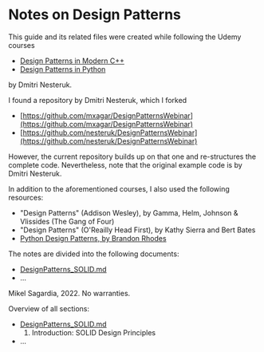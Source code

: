 # Notes on Design Patterns

This guide and its related files were created while following the Udemy courses

- [Design Patterns in Modern C++](https://www.udemy.com/course/patterns-cplusplus/)
- [Design Patterns in Python](https://www.udemy.com/course/design-patterns-python/)

by Dmitri Nesteruk.

I found a repository by Dmitri Nesteruk, which I forked

- [https://github.com/mxagar/DesignPatternsWebinar](https://github.com/mxagar/DesignPatternsWebinar)
- [https://github.com/nesteruk/DesignPatternsWebinar](https://github.com/nesteruk/DesignPatternsWebinar)

However, the current repository builds up on that one and re-structures the complete code. Nevertheless, note that the original example code is by Dmitri Nesteruk.

In addition to the aforementioned courses, I also used the following resources:

- "Design Patterns" (Addison Wesley), by Gamma, Helm, Johnson & Vlissides (The Gang of Four)
- "Design Patterns" (O'Reailly Head First), by Kathy Sierra and Bert Bates
- [Python Design Patterns, by Brandon Rhodes](https://python-patterns.guide/)

The notes are divided into the following documents:

- [DesignPatterns_SOLID.md](DesignPatterns_SOLID.md)
- ...

Mikel Sagardia, 2022.
No warranties.

Overview of all sections:

- [DesignPatterns_SOLID.md](DesignPatterns_SOLID.md)
  1. Introduction: SOLID Design Principles
- ...